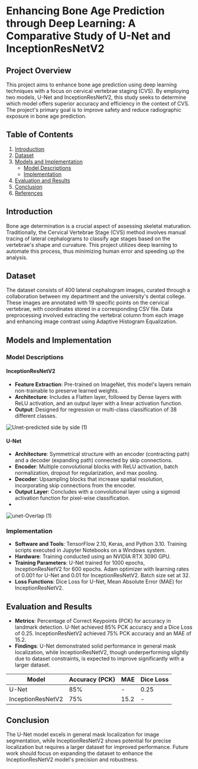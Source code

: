 # Enhancing Bone Age Prediction through Deep Learning: A Comparative Study of U-Net and InceptionResNetV2

## Project Overview

This project aims to enhance bone age prediction using deep learning techniques with a focus on cervical vertebrae staging (CVS). By employing two models, U-Net and InceptionResNetV2, this study seeks to determine which model offers superior accuracy and efficiency in the context of CVS. The project's primary goal is to improve safety and reduce radiographic exposure in bone age prediction.

## Table of Contents

1. [Introduction](#introduction)
2. [Dataset](#dataset)
3. [Models and Implementation](#models-and-implementation)
   - [Model Descriptions](#model-descriptions)
   - [Implementation](#implementation)
4. [Evaluation and Results](#evaluation-and-results)
5. [Conclusion](#conclusion)
6. [References](#references)

## Introduction

Bone age determination is a crucial aspect of assessing skeletal maturation. Traditionally, the Cervical Vertebrae Stage (CVS) method involves manual tracing of lateral cephalograms to classify age stages based on the vertebrae's shape and curvature. This project utilizes deep learning to automate this process, thus minimizing human error and speeding up the analysis.

## Dataset

The dataset consists of 400 lateral cephalogram images, curated through a collaboration between my department and the university's dental college. These images are annotated with 19 specific points on the cervical vertebrae, with coordinates stored in a corresponding CSV file. Data preprocessing involved extracting the vertebral column from each image and enhancing image contrast using Adaptive Histogram Equalization.

## Models and Implementation

### Model Descriptions

#### InceptionResNetV2

- **Feature Extraction**: Pre-trained on ImageNet, this model's layers remain non-trainable to preserve learned weights.
- **Architecture**: Includes a Flatten layer, followed by Dense layers with ReLU activation, and an output layer with a linear activation function.
- **Output**: Designed for regression or multi-class classification of 38 different classes.

![Unet-predicted side by side (1)](https://github.com/anirudhashastri/CVS_Staging/assets/158777380/fb011522-2a93-4f6c-be54-f52a11167f1a)

#### U-Net

- **Architecture**: Symmetrical structure with an encoder (contracting path) and a decoder (expanding path) connected by skip connections.
- **Encoder**: Multiple convolutional blocks with ReLU activation, batch normalization, dropout for regularization, and max pooling.
- **Decoder**: Upsampling blocks that increase spatial resolution, incorporating skip connections from the encoder.
- **Output Layer**: Concludes with a convolutional layer using a sigmoid activation function for pixel-wise classification.
- 
![unet-Overlap (1)](https://github.com/anirudhashastri/CVS_Staging/assets/158777380/284b2595-9c59-4d3e-bae8-f4ab97fa03a3)
### Implementation

- **Software and Tools**: TensorFlow 2.10, Keras, and Python 3.10. Training scripts executed in Jupyter Notebooks on a Windows system.
- **Hardware**: Training conducted using an NVIDIA RTX 3090 GPU.
- **Training Parameters**: U-Net trained for 1000 epochs, InceptionResNetV2 for 600 epochs. Adam optimizer with learning rates of 0.001 for U-Net and 0.01 for InceptionResNetV2. Batch size set at 32.
- **Loss Functions**: Dice Loss for U-Net, Mean Absolute Error (MAE) for InceptionResNetV2.

## Evaluation and Results

- **Metrics**: Percentage of Correct Keypoints (PCK) for accuracy in landmark detection. U-Net achieved 85% PCK accuracy and a Dice Loss of 0.25. InceptionResNetV2 achieved 75% PCK accuracy and an MAE of 15.2.
- **Findings**: U-Net demonstrated solid performance in general mask localization, while InceptionResNetV2, though underperforming slightly due to dataset constraints, is expected to improve significantly with a larger dataset.

| Model            | Accuracy (PCK) | MAE  | Dice Loss |
|------------------|----------------|------|-----------|
| U-Net            | 85%            | -    | 0.25      |
| InceptionResNetV2| 75%            | 15.2 | -         |

## Conclusion

The U-Net model excels in general mask localization for image segmentation, while InceptionResNetV2 shows potential for precise localization but requires a larger dataset for improved performance. Future work should focus on expanding the dataset to enhance the InceptionResNetV2 model's precision and robustness.



